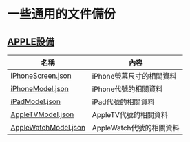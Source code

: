 # 一些通用的文件備份

## [APPLE設備](https://www.ios-resolution.com/)
|名稱|內容|
|-|-|
|[iPhoneScreen.json](https://everymac.com/ultimate-mac-lookup/?search_keywords=iPhone16,1)|iPhone螢幕尺寸的相關資料|
|[iPhoneModel.json](https://useyourloaf.com/blog/iphone-15-screen-sizes/)|iPhone代號的相關資料|
|[iPadModel.json](https://xcodereleases.com/)|iPad代號的相關資料|
|[AppleTVModel.json](https://www.theiphonewiki.com/wiki/Models)|AppleTV代號的相關資料|
|[AppleWatchModel.json](https://iosref.com/)|AppleWatch代號的相關資料|
